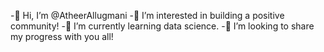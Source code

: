 -👋 Hi, I’m @AtheerAllugmani
-👀 I’m interested in building a positive community!
-🌱 I’m currently learning data science.
-💞️ I’m looking to share my progress with you all!
